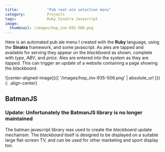 ```yaml
---
title:             "Pub real-ale selection menu"
category:          Projects
tags:              Ruby Sinatra Javascript
image:
  thumbnail: /images/hop_inn-935-506.png
---
```


Here is an automated pub ale menu I created with the **Ruby** language, using the **Sinatra** framework, and some javascript. As ales are tapped and available for serving they appear on the *blackboard* as shown, complete with *type*, *ABV*, and *price*. Ales are entered into the system as they are *tapped*. This can trigger an update of a website containing a page showing the *blackboard*.

![center-aligned-image]({{ '/images/hop_inn-935-506.png' | absolute_url }}){: .align-center}

## BatmanJS

### **Update: Unfortunately the BatmanJS library is no longer maintained**

The batman javascript library was used to create the *blackboard* update mechanism. The *blackboard* itself is designed to be displayed on a suitable large flat-screen TV, and can be used for other marketing and sport display too.

